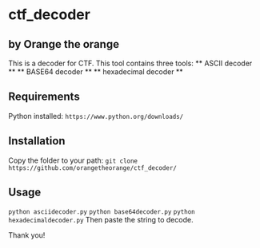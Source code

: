 # ctf_decoder
## by Orange the orange
This is a decoder for CTF. 
This tool contains three tools: 
** ASCII decoder **
** BASE64 decoder **
** hexadecimal decoder **


## Requirements
Python installed:
`https://www.python.org/downloads/`

## Installation
Copy the folder to your path: 
`git clone https://github.com/orangetheorange/ctf_decoder/`

## Usage
`python asciidecoder.py`
`python base64decoder.py`
`python hexadecimaldecoder.py`
Then paste the string to decode.

Thank you!
